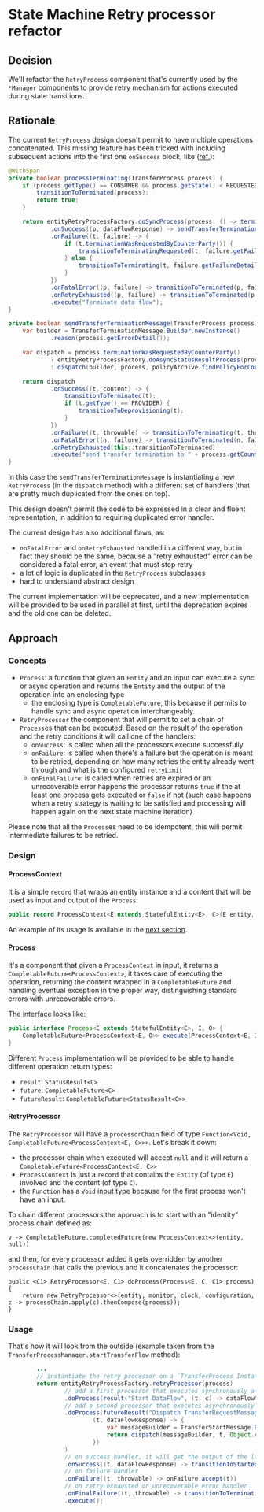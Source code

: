 # State Machine Retry processor refactor

## Decision

We'll refactor the `RetryProcess` component that's currently used by the `*Manager` components to provide retry mechanism
for actions executed during state transitions.

## Rationale

The current `RetryProcess` design doesn't permit to have multiple operations concatenated. This missing feature has been
tricked with including subsequent actions into the first one `onSuccess` block, like ([ref.](https://github.com/eclipse-edc/Connector/blob/7552e8ef9fbc36e275093b946b08350818ea2c3c/core/control-plane/control-plane-transfer/src/main/java/org/eclipse/edc/connector/controlplane/transfer/process/TransferProcessManagerImpl.java)):

```java
@WithSpan
private boolean processTerminating(TransferProcess process) {
    if (process.getType() == CONSUMER && process.getState() < REQUESTED.code()) {
        transitionToTerminated(process);
        return true;
    }

    return entityRetryProcessFactory.doSyncProcess(process, () -> terminateDataFlow(process))
            .onSuccess((p, dataFlowResponse) -> sendTransferTerminationMessage(p))
            .onFailure((t, failure) -> {
                if (t.terminationWasRequestedByCounterParty()) {
                    transitionToTerminatingRequested(t, failure.getFailureDetail());
                } else {
                    transitionToTerminating(t, failure.getFailureDetail());
                }
            })
            .onFatalError((p, failure) -> transitionToTerminated(p, failure.getFailureDetail()))
            .onRetryExhausted((p, failure) -> transitionToTerminated(p, failure.getFailureDetail()))
            .execute("Terminate data flow");
}

private boolean sendTransferTerminationMessage(TransferProcess process) {
    var builder = TransferTerminationMessage.Builder.newInstance()
            .reason(process.getErrorDetail());

    var dispatch = process.terminationWasRequestedByCounterParty()
            ? entityRetryProcessFactory.doAsyncStatusResultProcess(process, doNothing())
            : dispatch(builder, process, policyArchive.findPolicyForContract(process.getContractId()), Object.class);

    return dispatch
            .onSuccess((t, content) -> {
                transitionToTerminated(t);
                if (t.getType() == PROVIDER) {
                    transitionToDeprovisioning(t);
                }
            })
            .onFailure((t, throwable) -> transitionToTerminating(t, throwable.getMessage(), throwable))
            .onFatalError((n, failure) -> transitionToTerminated(n, failure.getFailureDetail()))
            .onRetryExhausted(this::transitionToTerminated)
            .execute("send transfer termination to " + process.getCounterPartyAddress());
}
```

In this case the `sendTransferTerminationMessage` is instantiating a new `RetryProcess` (in the `dispatch` method) with
a different set of handlers (that are pretty much duplicated from the ones on top).

This design doesn't permit the code to be expressed in a clear and fluent representation, in addition to requiring duplicated
error handler.

The current design has also additional flaws, as:
- `onFatalError` and `onRetryExhausted` handled in a different way, but in fact they should be the same, because a "retry
  exhausted" error can be considered a fatal error, an event that must stop retry
- a lot of logic is duplicated in the `RetryProcess` subclasses
- hard to understand abstract design

The current implementation will be deprecated, and a new implementation will be provided to be used in parallel at first,
until the deprecation expires and the old one can be deleted.

## Approach

### Concepts

- `Process`: a function that given an `Entity` and an input can execute a sync or async operation and returns the `Entity`
  and the output of the operation into an enclosing type
    - the enclosing type is `CompletableFuture`, this because it permits to handle sync and async operation interchangeably.
- `RetryProcessor` the component that will permit to set a chain of `Process`es that can be executed. Based on the result
  of the operation and the retry conditions it will call one of the handlers:
    - `onSuccess`: is called when all the processors execute successfully
    - `onFailure`: is called when there's a failure but the operation is meant to be retried, depending on how many retries
      the entity already went through and what is the configured `retryLimit`
    - `onFinalFailure`: is called when retries are expired or an unrecoverable error happens
      the processor returns `true` if the at least one process gets executed or `false` if not (such case happens when a retry
      strategy is waiting to be satisfied and processing will happen again on the next state machine iteration)

Please note that all the `Process`es need to be idempotent, this will permit intermediate failures to be retried.

### Design

#### ProcessContext
It is a simple `record` that wraps an entity instance and a content that will be used as input and output of the `Process`:
```java
public record ProcessContext<E extends StatefulEntity<E>, C>(E entity, C content) { }
```

An example of its usage is available in the [next section](#process).

#### Process
It's a component that given a `ProcessContext` in input, it returns a `CompletableFuture<ProcessContext>`, it takes care
of executing the operation, returning the content wrapped in a `CompletableFuture` and handling eventual exception in the
proper way, distinguishing standard errors with unrecoverable errors.

The interface looks like:
```java
public interface Process<E extends StatefulEntity<E>, I, O> {
    CompletableFuture<ProcessContext<E, O>> execute(ProcessContext<E, I> context);
}
```

Different `Process` implementation will be provided to be able to handle different operation return types:
- `result`: `StatusResult<C>`
- `future`: `CompletableFuture<C>`
- `futureResult`: `CompletableFuture<StatusResult<C>>`

#### RetryProcessor

The `RetryProcessor` will have a `processorChain` field of type `Function<Void, CompletableFuture<ProcessContext<E, C>>>`.
Let's break it down:
- the processor chain when executed will accept `null` and it will return a `CompletableFuture<ProcessContext<E, C>>`
- `ProcessContext` is just a `record` that contains the `Entity` (of type `E`) involved and the content (of type `C`).
- the `Function` has a `Void` input type because for the first process won't have an input.

To chain different processors the approach is to start with an "identity" process chain defined as:
```
v -> CompletableFuture.completedFuture(new ProcessContext<>(entity, null))
```

and then, for every processor added it gets overridden by another `processChain` that calls the previous and it concatenates
the processor:
```
public <C1> RetryProcessor<E, C1> doProcess(Process<E, C, C1> process) {
    return new RetryProcessor<>(entity, monitor, clock, configuration, c -> processChain.apply(c).thenCompose(process));
}
```

### Usage

That's how it will look from the outside (example taken from the `TransferProcessManager.startTransferFlow` method):
```java
        ...
        // instantiate the retry processor on a `TransferProcess Instance
        return entityRetryProcessFactory.retryProcessor(process)
                // add a first processor that executes synchronously and returns a `StatusResult`
                .doProcess(result("Start DataFlow", (t, c) -> dataFlowManager.start(process, policy)))
                // add a second processor that executes asynchronously and returns a `CompletableFuture<StatusResult>>`
                .doProcess(futureResult("Dispatch TransferRequestMessage to: " + process.getCounterPartyAddress(),
                        (t, dataFlowResponse) -> {
                            var messageBuilder = TransferStartMessage.Builder.newInstance().dataAddress(dataFlowResponse.getDataAddress());
                            return dispatch(messageBuilder, t, Object.class).<StatusResult<DataFlowResponse>>thenApply(result -> result.map(i -> dataFlowResponse));
                        })
                )
                // on success handler, it will get the output of the last processor in input
                .onSuccess((t, dataFlowResponse) -> transitionToStarted(t, dataFlowResponse.getDataPlaneId()))
                // on failure handler
                .onFailure((t, throwable) -> onFailure.accept(t))
                // on retry exhausted or unrecoverable error handler
                .onFinalFailure((t, throwable) -> transitionToTerminating(t, throwable.getMessage(), throwable))
                .execute();
```

